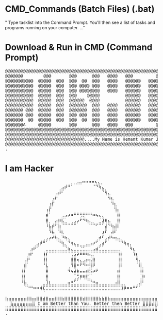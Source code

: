 # CMD_Commands (Batch Files)  (.bat)
" Type tasklist into the Command Prompt. You'll then see a list of tasks and programs running on your computer. ..."


# Download & Run in CMD (Command Prompt) 
<pre>
@@@@@@@@@@@@@@@@@@@@@@@@@@@@@@@@@@@@@@@@@@@@@@@@@@@@@@@@@@@@@@@@@@@@@@@@@@@@@@@@@@@@@@@@@@@@@@@@@@@@@@@@@@
@@@@@@@        @@@       @@@      @@@   @@@@   @@@         @@@@@@@@@@@@         @@@@@@@          @@@@@@@@@
@@@@@@@@@@@  @@@@@  @@@  @@@  @@  @@@   @@@@   @@@@@@   @@@@@@@@@@@@@@@   @@@   @@@@@@   @@@@@@@@@@@@@@@@@
@@@@@@@@@@@  @@@@@  @@@  @@@ @@@@ @@@   @@@@   @@@@@@   @@@@@@@@@@@@@@@   @@@   @@@@@   @@@@@@@@@@@@@@@@@@
@@@@@@@@@@@  @@@@@  @@@  @@@ @@@@@@@@   @@@@   @@@@@@   @@@@@@@@@@@@@@@   @@@   @@@@   @@@@@@@@@@@@@@@@@@@
@@@@@@@@@@@  @@@@@  @@@  @@@    @@@@@          @@@@@@   @@@@@@@@@@@@@@@         @@@@   @@@@@@@@@@@@@@@@@@@
@@@@@@@@@@@  @@@@@  @@@  @@@@@@  @@@@          @@@@@@   @@@@@@@@@@@@@@@         @@@@   @@@@@@@@@@@@@@@@@@@
@@@@@@@@@@@  @@@@@  @@@  @@@@@@@  @@@   @@@@   @@@@@@   @@@@@@@@@@@@@@@   @@@@@@@@@@   @@@@@@@@@@@@@@@@@@@
@@@@@@@ @@@  @@@@@  @@@  @@@@@@@  @@@   @@@@   @@@@@@   @@@@@@@@@@@@@@@   @@@@@@@@@@@   @@@@@@@@@@@@@@@@@@
@@@@@@@ @@@  @@@@@  @@@  @@@ @@@  @@@   @@@@   @@@@@@   @@@@@@@@@@@@@@@   @@@@@@@@@@@@   @@@@@@@@@@@@@@@@@
@@@@@@@  @@  @@@@@  @@@  @@@  @@  @@@   @@@@   @@@@@@   @@@@@@@@@@@@@@@   @@@@@@@@@@@@@    @@@@@@@@@@@@@@@
@@@@@@@A     @@@@@       @@@      @@@   @@@@   @@@         @@@@@@@@@@@@   @@@@@@   @@@@@         @@@@@@@@@
@@@@@@@@@@@@@@@@@@@@@@@@@@@@@@@@@@@@@@@@@@@@@@@@@@@@@@@@@@@@@@      @@@@@@@@@@@@@@@@@@@@@@@@@@@@@@@@@@@@@@
@@@@@@@@@@@@@@@@@@@@@@@@@@@@@@@@@@@@@@@@@@@@@@@@@@@@@@@@@@@@@@@@@@@@@@@@@@@@@@@@@@@@@@@@@@@@@@@@@@@@@@@@@@
@@@@@@@@@@@@@@@@@@@@@@@@@@@@@@@....My Name is Hemant Kumar Joshi....@@@@@@@@@@@@@@@@@@@@@@@@@@@@@@@@@@@@@@
@@@@@@@@@@@@@@@@@@@@@@@@@@@@@@@@@@@@@@@@@@@@@@@@@@@@@@@@@@@@@@@@@@@@@@@@@@@@@@@@@@@@@@@@@@@@@@@@@@@@@@@@@@
. </pre>
  #                                                I am Hacker
<pre>  ⠀     ⠀⠀⠀⠀⠀⠀⠀⠀⠀⠀⠀⠀⠀⠀⢀⢀⣠⣤⠶⠶⠶⠶⢦⣄⡀⠀⠀⠀⠀⠀                           **********          **********     ⠀⠀⠀
⠀⠀⠀⠀⠀⠀⠀⠀⠀⠀⠀⠀⠀⠀⠀⠀⠀⠀⣠⡾⠛⠁⠀⠀⠀⠀⠀⠀⠈⠙⢷⣄⠀⠀⠀⠀⠀⠀⠀⠀⠀⠀⠀⠀⠀⠀⠀⠀             ************        ************   
⠀⠀⠀⠀⠀⠀⠀⠀⠀⠀⠀⠀⠀⠀⠀⠀⢀⣼⠏⠀⠀⠀⠀⠀⠀⠀⠀⠀⠀⠀⠀⠙⢷⡀⠀⠀⠀⠀⠀⠀⠀                     **************      **************   
⠀⠀⠀⠀⠀⠀⠀⠀⠀⠀⠀⠀⠀⠀⠀⢀⡾⠁⠀⠀⠀⠀⠀⠀⠀⠀⠀⠀⠀⠀⠀⠀⠈⢿⡄⠀⠀⠀⠀                      ****************    ****************  
⠀⠀⠀⠀⠀⠀⠀⠀⠀⠀⠀⠀⠀⠀⢀⡾⠁⠀⠀⠀⠀⠀⠀⠀⠀⠀⠀⠀⠀⠀⠀⠀⠀⠈⢿⡀⠀⠀⠀⠀⠀⠀⠀⠀⠀⠀              *****************  ****************** 
⠀⠀⠀⠀⠀⠀⠀⠀⠀⠀⠀⠀⠀⠀⣼⠃⠀⠀⠀⠀⠀⠀⠀⠀⠀⠀⠀⠀⠀⠀⠀⠀⠀⠀⠈⣷⠀⠀⠀⠀⠀⠀                  ************************************** 
⠀⠀⠀⠀⠀⠀⠀⠀⠀⠀⠀⠀⠀⢸⡇⠀⠀⠀⠀⠀⠀⠀⣀⣀⣀⣀⣀⣀⠀⠀⠀⠀⠀⠀⠀⠸⣇⠀⠀⠀⠀⠀⠀⠀⠀⠀⠀⠀⠀⠀        *********** Hemant Kr. Joshi *********
⠀⠀⠀⠀⠀⠀⠀⠀⠀⠀⠀⠀⠀⣿⠀⠀⠀⠀⣠⡴⠞⠛⠉⠉⣩⣍⠉⠉⠛⠳⢦⣄⠀⠀⠀⠀⣿⠀⠀⠀⠀⠀⠀⠀⠀⠀⠀⠀⠀⠀        *************************************
⠀⠀⠀⠀⠀⠀⠀⠀⠀⠀⠀⠀⠀⣿⡀⠀⣴⡿⣧⣀⠀⢀⣠⡴⠋⠙⢷⣄⡀⠀⣀⣼⢿⣦⠀⠀⣿⠀⠀⠀⠀⠀⠀⠀⠀⠀⠀⠀⠀       ⠀ ***********************************
⠀⠀⠀⠀⠀⠀⠀⠀⠀⠀⠀⠀⠀⠸⣧⡾⠋⣷⠈⠉⠉⠉⠉⠀⠀⠀⠀⠉⠉⠋⠉⠁⣼⠙⢷⣼⡇⠀⠀⠀⠀⠀⠀⠀⠀⠀⠀⠀⠀⠀         *********************************
⠀⠀⠀⠀⠀⠀⠀⠀⠀⠀⠀⠀⠀⠀⢻⣇⠀⢻⡆⠀⠀⠀⠀⠀⠀⠀⠀⠀⠀⠀⠀⢠⡟⠀⣸⡟⠀⠀⠀⠀⠀⠀⠀⠀⠀⠀⠀⠀⠀⠀            *******************************
⠀⠀⠀⠀⠀⠀⠀⠀⠀⠀⠀⠀⠀⠀⢀⣹⣆⠀⢻⣄⠀⠀⠀⠀⠀⠀⠀⠀⠀⠀⣠⡟⠀⣰⣏⣀⠀⠀⠀⠀⠀⠀⠀⠀⠀⠀⠀⠀⠀⠀            *****************************
⠀⠀⠀⠀⠀⠀⠀⠀⠀⠀⠀⣠⣴⠞⠋⠁⠙⢷⣄⠙⢷⣀⠀⠀⠀⠀⠀⠀⢀⡴⠋⢀⡾⠋⠈⠙⠻⢦⣄⠀⠀⠀⠀⠀⠀⠀⠀⠀⠀⠀           ***************************
⠀⠀⠀⠀⠀⠀⠀⠀⠀⣠⡾⠋⠀⠀⠀⠀⠀⠀⠹⢦⡀⠙⠳⠶⢤⡤⠶⠞⠋⢀⡴⠟⠀⠀⠀⠀⠀⠀⠙⠻⣆⠀⠀⠀⠀⠀⠀⠀⠀⠀            *************************
⠀⠀⠀⠀⠀⠀⠀⠀⣼⠋⠀⠀⢀⣤⣤⣤⣤⣤⣤⣤⣿⣦⣤⣤⣤⣤⣤⣤⣴⣿⣤⣤⣤⣤⣤⣤⣤⡀⠀⠀⠙⣧⠀⠀⠀⠀⠀⠀⠀⠀           ***********************
⠀⠀⠀⠀⠀⠀⠀⣸⠏⠀⠀⠀⢸⡇⠀⠀⠀⠀⠀⠀⠀⢠⣴⠞⠛⠛⠻⢦⡄⠀⠀⠀⠀⠀⠀⠀⢸⡇⠀⠀⠀⠸⣇⠀⠀⠀⠀⠀⠀⠀               *********************
⠀⠀⠀⠀⠀⠀⢠⡟⠀⠀⠀⠀⢸⡇⠀⠀⠀⠀⠀⠀⠀⣿⣿⢶⣄⣠⡶⣦⣿⠀⠀⠀⠀⠀⠀⠀⢸⡇⠀⠀⠀⠀⢻⡄⠀⠀⠀⠀⠀             ⠀   *******************
⠀⠀⠀⠀⠀⠀⣾⠁⠀⠀⠀⠀⠘⣇⠀⠀⠀⠀⠀⠀⠀⢻⣿⠶⠟⠻⠶⢿⡿⠀⠀⠀⠀⠀⠀⠀⢸⡇⠀⠀⠀⠀⠈⣿⠀⠀⠀              ⠀⠀⠀   *****************
⠀⠀⠀⠀⠀⢰⡏⠀⠀⠀⠀⠀⠀⣿⠀⠀⠀⠀⠀⠀⢾⣄⣹⣦⣀⣀⣴⢟⣠⡶⠀⠀⠀⠀⠀⠀⣼⠀⠀⠀⠀⠀⠀⢸⡇⠀⠀⠀                 ⠀⠀ ***************
⠀⠀⠀⠀⠀⢸⡇⠀⠀⠀⠀⠀⠀⣿⠀⠀⠀⠀⠀⠀⠀⠈⠛⠿⣭⣭⡿⠛⠁⠀⠀⠀⠀⠀⠀⠀⣿⠀⠀⠀⠀⠀⠀⠘⣧⠀⠀⠀                 ⠀⠀  *************
⠀⠀⠀⠀⠀⢸⡇⠀⠀⠀⠀⠀⠀⢿⡀⠀⠀⠀⠀⠀⠀⣀⡴⠞⠋⠙⠳⢦⣀⠀⠀⠀⠀⠀⠀⠀⣿⠀⠀⠀⠀⠀⠀⢰⡏⠀⠀⠀⠀⠀                    ***********
⠀⠀⠀⠀⠀⠈⢿⣄⣀⠀⠀⢀⣤⣼⣧⣤⣤⣤⣤⣤⣿⣭⣤⣤⣤⣤⣤⣤⣭⣿⣤⣤⣤⣤⣤⣼⣿⣤⣄⠀⠀⣀⣠⡾⠁⠀⠀⠀⠀⠀                 *********
⠀⠀⠀⠀⠀⠀⠀⠈⠉⠛⠛⠻⢧⠤⠤⠤⠤⠤⠤⠤⠤⠤⠤⠤⠤⠤⠤⠤⠤⠤⠤⠤⠤⠤⠤⠤⠤⠼⠟⠛⠛⠉⠁⠀⠀⠀⠀⠀                    *******⠀⠀
⠀⠀⠀⠀⠀⠀⠀⠀⠀⠀⠀⠀⠀⠀⠀⠀⠀⠀⠀⠀⠀⠀⠀⠀⠀⠀⠀⠀⠀⠀⠀⠀⠀⠀⠀⠀⠀⠀⠀⠀⠀⠀⠀⠀⠀⠀⠀⠀⠀       ⠀                  *****
⣷⣶⣶⣶⣶⣶⣶⣿⣷⣶⣿⣿⣾⣿⣶⣶⣿⣿⣷⣿⣿⣿⣿⣿⣿⣾⣿⣿⣿⣿⣷⣷⣿⣷⣶⣶⣶⣶⣶⣶⣶⣶⣶⣶⣶⣶⣶⣶⣶⣶                 ***
  ⣷⣶⣶⣶⣶⣶⣶⣿ I am Better than You. Better then Better ⣿⣿⣿⣾⣿⣿⣿⣿                     *
⣿⣿⣿⣿⣿⣿⣿⣿⣿⣿⣿⣿⣿⣿⣿⣿⣿⣿⣿⣿⣿⣿⣿⣿⣿⣿⣿⣿⣿⣿⣿⣿⣿⣿⣿⣿⣿⣿⣿⣿⣿⣿⣿⣿⣿⣷⣷⣶⣿⣿
.
</pre>
